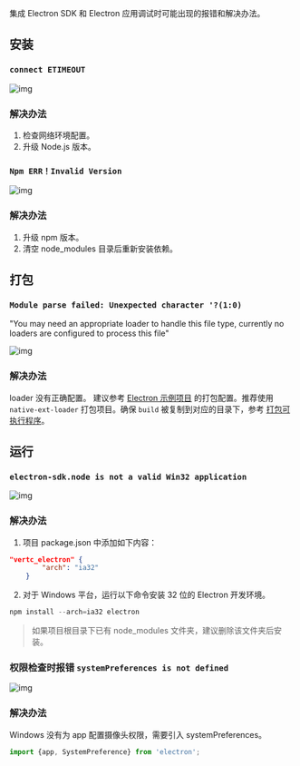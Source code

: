 集成 Electron SDK 和 Electron 应用调试时可能出现的报错和解决办法。

## 安装

### `connect ETIMEOUT`

![img](https://p9-arcosite.byteimg.com/tos-cn-i-goo7wpa0wc/e6dca2cf3c1f45b69048a5f53ef60481~tplv-goo7wpa0wc-image.image)

### 解决办法

1. 检查网络环境配置。
2. 升级 Node.js 版本。

### `Npm ERR！Invalid Version`

![img](https://p9-arcosite.byteimg.com/tos-cn-i-goo7wpa0wc/7e0d02fc978c4eeaa200a52bbf9c2110~tplv-goo7wpa0wc-image.image)

### 解决办法

1. 升级 npm 版本。
2. 清空 node_modules 目录后重新安装依赖。

## 打包

### `Module parse failed: Unexpected character '?(1:0)` 
"You may need an appropriate loader to handle this file type, currently no loaders are configured to process this file"

![img](https://p9-arcosite.byteimg.com/tos-cn-i-goo7wpa0wc/85858493f989499589b0ca0c2403158b~tplv-goo7wpa0wc-image.image)

### 解决办法

loader 没有正确配置。
建议参考 [Electron 示例项目](75707) 的打包配置。推荐使用 `native-ext-loader` 打包项目。确保 `build` 被复制到对应的目录下，参考 [打包可执行程序](108795.md#pack)。


## 运行

### `electron-sdk.node is not a valid Win32 application`

![img](https://p9-arcosite.byteimg.com/tos-cn-i-goo7wpa0wc/05eb966551c240f887012c4ae28cb473~tplv-goo7wpa0wc-image.image)

### 解决办法

1. 项目 package.json 中添加如下内容：
``` json
"vertc_electron" {
        "arch": "ia32"
    }
```
2. 对于 Windows 平台，运行以下命令安装 32 位的 Electron 开发环境。

``` powershell
npm install --arch=ia32 electron 
```
> 如果项目根目录下已有 node_modules 文件夹，建议删除该文件夹后安装。

### 权限检查时报错 `systemPreferences is not defined`

![img](https://p9-arcosite.byteimg.com/tos-cn-i-goo7wpa0wc/3d71a5809df74a5191f26fafd2253f7c~tplv-goo7wpa0wc-image.image)

### 解决办法

Windows 没有为 app 配置摄像头权限，需要引入 systemPreferences。

``` javascript
import {app, SystemPreference} from 'electron';
```